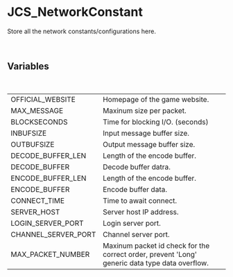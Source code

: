 <!--
   - $File: JCS_NetworkConstant.html $
   - $Date: 2018-10-01 03:06:23 $
   - $Revision: $
   - $Creator: Jen-Chieh Shen $
   - $Notice: See LICENSE.txt for modification and distribution information
   -                   Copyright © 2018 by Shen, Jen-Chieh $
-->


<div id="content-header">
  <h1>JCS_NetworkConstant</h1>
</div>

<p>
  Store all the network constants/configurations here.
</p>


<br/>
<h2>Variables</h2>
<br/>

<table>
  <tr>
    <td>OFFICIAL_WEBSITE</td>
    <td>Homepage of the game website.</td>
  </tr>
  <tr>
    <td>MAX_MESSAGE</td>
    <td>Maxinum size per packet.</td>
  </tr>
  <tr>
    <td>BLOCKSECONDS</td>
    <td>Time for blocking I/O. (seconds)</td>
  </tr>
  <tr>
    <td>INBUFSIZE</td>
    <td>Input message buffer size.</td>
  </tr>
  <tr>
    <td>OUTBUFSIZE</td>
    <td>Output message buffer size.</td>
  </tr>
  <tr>
    <td>DECODE_BUFFER_LEN</td>
    <td>Length of the encode buffer.</td>
  </tr>
  <tr>
    <td>DECODE_BUFFER</td>
    <td>Decode buffer datra.</td>
  </tr>
  <tr>
    <td>ENCODE_BUFFER_LEN</td>
    <TD>Length of the encode buffer.</TD>
  </tr>
  <tr>
    <td>ENCODE_BUFFER</td>
    <td>Encode buffer data.</td>
  </tr>
  <tr>
    <td>CONNECT_TIME</td>
    <td>Time to await connect.</td>
  </tr>
  <tr>
    <td>SERVER_HOST</td>
    <td>Server host IP address.</td>
  </tr>
  <tr>
    <td>LOGIN_SERVER_PORT</td>
    <td>Login server port.</td>
  </tr>
  <tr>
    <td>CHANNEL_SERVER_PORT</td>
    <td>Channel server port.</td>
  </tr>
  <tr>
    <td>MAX_PACKET_NUMBER</td>
    <td>
      Maxinum packet id check for the correct order, prevent 'Long' generic
      data type data overflow.
    </td>
  </tr>
</table>
